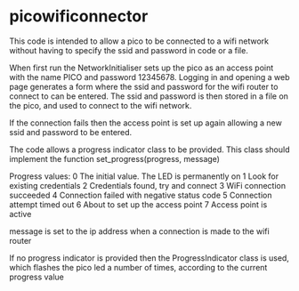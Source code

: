 # picowificonnector

This code is intended to allow a pico to be connected to a wifi network without having to specify the ssid and password in code or a file.

When first run the NetworkInitialiser sets up the pico as an access point with the name PICO and password 12345678.
Logging in and opening a web page generates a form where the ssid and password for the wifi router to connect to can be entered.
The ssid and password is then stored in a file on the pico, and used to connect to the wifi network.

If the connection fails then the access point is set up again allowing a new ssid and password to be entered.

The code allows a progress indicator class to be provided. This class should implement the function set_progress(progress, message)

Progress values:
0   The initial value. The LED is permanently on
1	Look for existing credentials
2	Credentials found, try and connect
3	WiFi connection succeeded
4	Connection failed with negative status code
5	Connection attempt timed out
6	About to set up the access point
7	Access point is active

message is set to the ip address when a connection is made to the wifi router

If no progress indicator is provided then the ProgressIndicator class is used, which flashes the pico led a number of times, according to the current progress value

